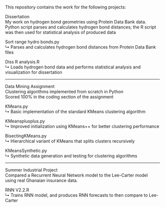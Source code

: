This repository contains the work for the following projects:

Dissertation  
My work on hydrogen bond geometries using Protein Data Bank data.  
Python script parses and calculates hydrogen bond distances; the R script was then used for statistical analysis of produced data

Sort range hydro bonds.py  
↳ Parses and calculates hydrogen bond distances from Protein Data Bank files

Diss R analysis.R  
↳ Loads hydrogen bond data and performs statistical analysis and visualization for dissertation

----------------------
Data Mining Assignment  
Clustering algorithms implemented from scratch in Python  
Scored 100% in the coding section of the assignment

KMeans.py  
↳ Basic implementation of the standard KMeans clustering algorithm

KMeansplusplus.py  
↳ Improved initialization using KMeans++ for better clustering performance

BisectingKMeans.py  
↳ Hierarchical variant of KMeans that splits clusters recursively

KMeansSynthetic.py  
↳ Synthetic data generation and testing for clustering algorithms

----------------------
Summer Industrial Project  
Compared a Recurrent Neural Network model to the Lee-Carter model using real Ghanaian insurance data.

RNN V2.2.R  
↳ Trains RNN model, and produces RNN forecasts to then compare to Lee-Carter
